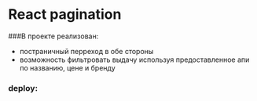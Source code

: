 # React pagination

###В проекте реализован:
 - постраничный перреход в обе стороны
 - возможность фильтровать выдачу используя предоставленное апи по названию, цене и бренду

### deploy: 